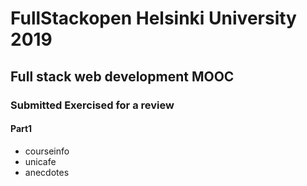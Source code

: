 # FullStackopen Helsinki University 2019 

## Full stack web development MOOC

### Submitted Exercised  for a review
    
#### Part1

- courseinfo
- unicafe
- anecdotes
